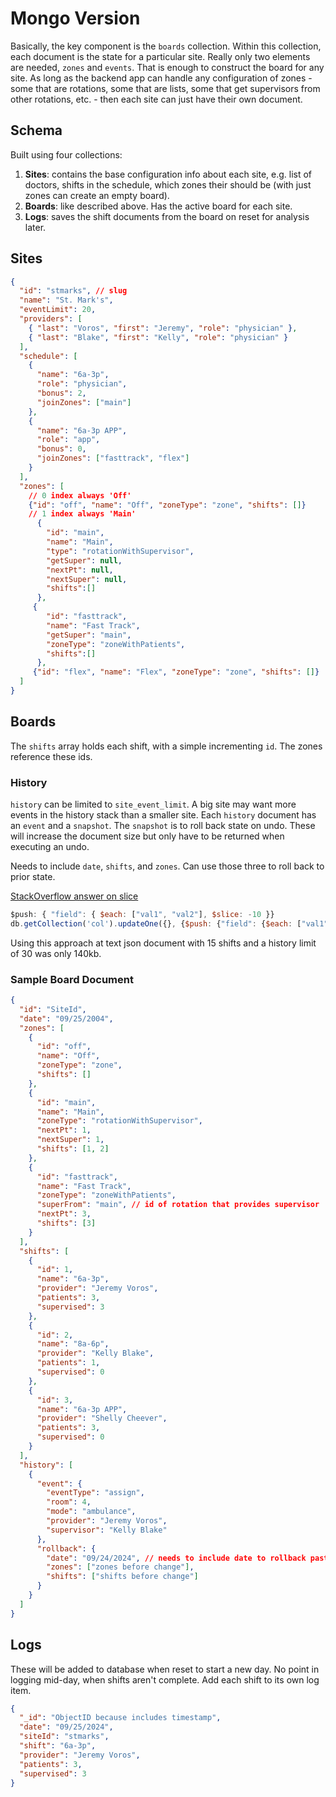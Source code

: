 # Mongo Version

Basically, the key component is the `boards` collection. Within this collection, each document is the state for a particular site. Really only two elements are needed, `zones` and `events`. That is enough to construct the board for any site. As long as the backend app can handle any configuration of zones - some that are rotations, some that are lists, some that get supervisors from other rotations, etc. - then each site can just have their own document.

## Schema

Built using four collections:

1. **Sites**: contains the base configuration info about each site, e.g. list of doctors, shifts in the schedule, which zones their should be (with just zones can create an empty board).
2. **Boards**: like described above. Has the active board for each site.
3. **Logs**: saves the shift documents from the board on reset for analysis later.

## Sites

```json
{
  "id": "stmarks", // slug
  "name": "St. Mark's",
  "eventLimit": 20,
  "providers": [
    { "last": "Voros", "first": "Jeremy", "role": "physician" },
    { "last": "Blake", "first": "Kelly", "role": "physician" }
  ],
  "schedule": [
    {
      "name": "6a-3p",
      "role": "physician",
      "bonus": 2,
      "joinZones": ["main"]
    },
    {
      "name": "6a-3p APP",
      "role": "app",
      "bonus": 0,
      "joinZones": ["fasttrack", "flex"]
    }
  ],
  "zones": [
    // 0 index always 'Off'
    {"id": "off", "name": "Off", "zoneType": "zone", "shifts": []}
    // 1 index always 'Main'
      {
        "id": "main",
        "name": "Main",
        "type": "rotationWithSupervisor",
        "getSuper": null,
        "nextPt": null,
        "nextSuper": null,
        "shifts":[]
      },
     {
        "id": "fasttrack",
        "name": "Fast Track",
        "getSuper": "main",
        "zoneType": "zoneWithPatients",
        "shifts":[]
      },
     {"id": "flex", "name": "Flex", "zoneType": "zone", "shifts": []}
  ]
}
```

## Boards

The `shifts` array holds each shift, with a simple incrementing `id`. The zones reference these ids.

### History

`history` can be limited to `site_event_limit`. A big site may want more events in the history stack than a smaller site. Each `history` document has an `event` and a `snapshot`. The `snapshot` is to roll back state on undo. These will increase the document size but only have to be returned when executing an undo.

Needs to include `date`, `shifts`, and `zones`. Can use those three to roll back to prior state.

[StackOverflow answer on slice](https://stackoverflow.com/questions/29932723/how-to-limit-an-array-size-in-mongodb)

```js
$push: { "field": { $each: ["val1", "val2"], $slice: -10 }}
db.getCollection('col').updateOne({}, {$push: {"field": {$each: ["val1"], $slice: -10}}})
```

Using this approach at text json document with 15 shifts and a history limit of 30 was only 140kb.

### Sample Board Document

```json
{
  "id": "SiteId",
  "date": "09/25/2004",
  "zones": [
    {
      "id": "off",
      "name": "Off",
      "zoneType": "zone",
      "shifts": []
    },
    {
      "id": "main",
      "name": "Main",
      "zoneType": "rotationWithSupervisor",
      "nextPt": 1,
      "nextSuper": 1,
      "shifts": [1, 2]
    },
    {
      "id": "fasttrack",
      "name": "Fast Track",
      "zoneType": "zoneWithPatients",
      "superFrom": "main", // id of rotation that provides supervisor
      "nextPt": 3,
      "shifts": [3]
    }
  ],
  "shifts": [
    {
      "id": 1,
      "name": "6a-3p",
      "provider": "Jeremy Voros",
      "patients": 3,
      "supervised": 3
    },
    {
      "id": 2,
      "name": "8a-6p",
      "provider": "Kelly Blake",
      "patients": 1,
      "supervised": 0
    },
    {
      "id": 3,
      "name": "6a-3p APP",
      "provider": "Shelly Cheever",
      "patients": 3,
      "supervised": 0
    }
  ],
  "history": [
    {
      "event": {
        "eventType": "assign",
        "room": 4,
        "mode": "ambulance",
        "provider": "Jeremy Voros",
        "supervisor": "Kelly Blake"
      },
      "rollback": {
        "date": "09/24/2024", // needs to include date to rollback past a reset
        "zones": ["zones before change"],
        "shifts": ["shifts before change"]
      }
    }
  ]
}
```

## Logs

These will be added to database when reset to start a new day. No point in logging mid-day, when shifts aren't complete. Add each shift to its own log item.

```json
{
  "_id": "ObjectID because includes timestamp",
  "date": "09/25/2024",
  "siteId": "stmarks",
  "shift": "6a-3p",
  "provider": "Jeremy Voros",
  "patients": 3,
  "supervised": 3
}
```
